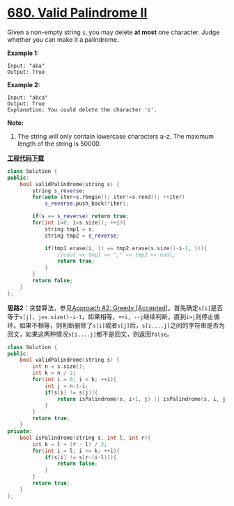 # [680. Valid Palindrome II](https://leetcode.com/problems/valid-palindrome-ii/)

Given a non-empty string `s`, you may delete **at most** one character. Judge whether you can make it a palindrome.

**Example 1:**

```
Input: "aba"
Output: True
```

**Example 2:**

```
Input: "abca"
Output: True
Explanation: You could delete the character 'c'.
```

**Note:**

1. The string will only contain lowercase characters a-z. The maximum length of the string is 50000.

[**工程代码下载**](https://github.com/shenkh/leetcode)

```cpp
class Solution {
public:
    bool validPalindrome(string s) {
        string s_reverse;
        for(auto iter=s.rbegin(); iter!=s.rend(); ++iter)
            s_reverse.push_back(*iter);

        if(s == s_reverse) return true;
        for(int i=0; i<s.size(); ++i){
            string tmp1 = s;
            string tmp2 = s_reverse;

            if(tmp1.erase(i, 1) == tmp2.erase(s.size()-i-1, 1)){
                //cout << tmp1 << "," << tmp2 << endl;
                return true;
            }
        }
        return false;
    }
};
```

**思路2**：贪婪算法，参见[Approach #2: Greedy [Accepted]](https://leetcode.com/problems/valid-palindrome-ii/solution/)。首先确定`s[i]`是否等于`s[j], j=s.size()-i-1`，如果相等，`++i, --j`继续判断，直到`i>j`则停止循环。如果不相等，则判断删除了`s[i]`或者`s[j]`后，`s[i....j]`之间的字符串是否为回文，如果这两种情况`s[i....j]`都不是回文，则返回`false`。

```cpp
class Solution {
public:
    bool validPalindrome(string s) {
        int n = s.size();
        int k = n / 2;
        for(int i = 0; i < k; ++i){
            int j = n-1-i;
            if(s[i] != s[j]){
                return isPalindrome(s, i+1, j) || isPalindrome(s, i, j-1);
            }
        }
        return true;
    }
private:
    bool isPalindrome(string s, int l, int r){
        int k = l + (r - l) / 2;
        for(int i = l; i <= k; ++i){
            if(s[i] != s[r-(i-l)]){
                return false;
            }
        }
        return true;
    }
};
```
